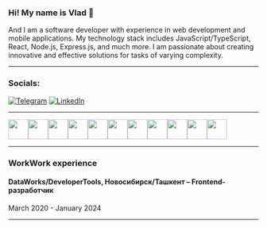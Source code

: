 ### Hi! My name is Vlad  👋
And I am a software developer with experience in web development and mobile applications. My technology stack includes JavaScript/TypeScript, React, Node.js, Express.js, and much more. I am passionate about creating innovative and effective solutions for tasks of varying complexity.

---

### Socials:
[![Telegram](https://img.shields.io/badge/-Telegram-090909?style=for-the-badge&logo=telegram&logoColor=27A0D9)](https://t.me/vldsrk) [![LinkedIn](https://img.shields.io/badge/-LinkedIn-090909?style=for-the-badge&logo=linkedin&logoColor=007BB6)](https://www.linkedin.com/in/vlad-serikov/)

---

<img src='https://cdn.jsdelivr.net/gh/devicons/devicon@latest/icons/javascript/javascript-plain.svg' width='40'><img src='https://cdn.jsdelivr.net/gh/devicons/devicon@latest/icons/typescript/typescript-original.svg' width='40'><img src='https://cdn.jsdelivr.net/gh/devicons/devicon@latest/icons/react/react-original-wordmark.svg' width='40'><img src='https://cdn.jsdelivr.net/gh/devicons/devicon@latest/icons/redux/redux-original.svg' width='40'><img src='https://cdn.jsdelivr.net/gh/devicons/devicon@latest/icons/reactrouter/reactrouter-original-wordmark.svg' width='40'><img src='https://cdn.jsdelivr.net/gh/devicons/devicon@latest/icons/nodejs/nodejs-original-wordmark.svg' width='40'><img src='https://cdn.jsdelivr.net/gh/devicons/devicon@latest/icons/express/express-original-wordmark.svg' width='40'><img src='https://cdn.jsdelivr.net/gh/devicons/devicon@latest/icons/mongodb/mongodb-original-wordmark.svg' width='40'><img src='https://cdn.jsdelivr.net/gh/devicons/devicon@latest/icons/css3/css3-original-wordmark.svg' width='40'><img src='https://cdn.jsdelivr.net/gh/devicons/devicon@latest/icons/sass/sass-original.svg' width='40'><img src='https://cdn.jsdelivr.net/gh/devicons/devicon@latest/icons/html5/html5-original-wordmark.svg' width='40'>

---

### WorkWork experience
#### DataWorks/DeveloperTools, Новосибирск/Ташкент – Frontend-разработчик
March 2020 - January 2024


---


<!-- ![](http://github-profile-summary-cards.vercel.app/api/cards/profile-details?username=vladserikov&theme=vue) -->


<!--
**vladserikov/vladserikov** is a ✨ _special_ ✨ repository because its `README.md` (this file) appears on your GitHub profile.

Here are some ideas to get you started:

- 🔭 I’m currently working on ...
- 🌱 I’m currently learning ...
- 👯 I’m looking to collaborate on ...
- 🤔 I’m looking for help with ...
- 💬 Ask me about ...
- 📫 How to reach me: ...
- 😄 Pronouns: ...
- ⚡ Fun fact: ...

https://devicon.dev/
https://www.webfx.com/tools/emoji-cheat-sheet/
https://simpleicons.org/
-->
